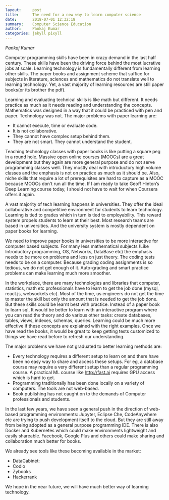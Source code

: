```yaml
---
layout:     post
title:      The need for a new way to learn computer science
date:       2018-07-01 12:32:18
summary:    Computer Science Education
author:     Pankaj Kumar
categories: jekyll pixyll 
---
```


   

*Pankaj Kumar*


Computer programming skills have been in crazy demand in the last half century. These skills have been the driving force behind the most lucrative jobs at scale. Learning technology is fundamentally different from learning other skills. The paper books and assignment scheme that suffice for subjects in literature, sciences and mathematics do not translate well to learning technology. Yet, a vast majority of learning resources are still paper books(or its brother the pdf).

Learning and evaluating technical skills is like math but different. It needs practice as much as it needs reading and understanding the concepts. Mathematics was designed in a way that it could be practiced with pen and paper. Technology was not. The major problems with paper learning are:

- It cannot execute, time or evaluate code.
- It is not collaborative.
- They cannot have complex setup behind them.
- They are not smart. They cannot understand the student.

Teaching technology classes with paper books is like putting a square peg in a round hole. Massive open online courses (MOOCs) are a great development but they again are more general purpose and do not serve programming classes well. 
They mostly deal with introductory high volume classes and the emphasis is not on practice as much as it should be. 
Also, niche skills that require a lot of prerequisites are hard to capture as a MOOC because MOOCs don’t run all the time. If I am ready to take Geoff Hinton’s Deep Learning course today, I should not have to wait for when Coursera offers it again.   

A vast majority of tech learning happens in universities. They offer the ideal collaborative and competitive environment for students to learn technology. Learning is tied to grades which in turn is tied to employability. This reward system propels students to learn at their best. Most research teams are based in universities. And the university system is mostly dependent on paper books for learning.

We need to improve paper books in universities to be more interactive for computer based subjects. For many less mathematical subjects (Like Introductory programming, OS, Networks, DataBase etc) the emphasis needs to be more on problems and less on just theory. The coding tests needs to be on a computer. Because grading coding assignments is so tedious, we do not get enough of it. Auto-grading and smart practice problems can make learning much more smoother. 

In the workplace, there are many technologies and libraries that computer, statistics, math etc professionals have to learn to get the job done (mysql, react.js, websockets etc). Most of the time, us engineers do not get the time to master the skill but only the amount that is needed to get the job done. But these skills could be learnt best with practice. Instead of a paper book to learn sql, It would be better to learn with an interactive program where you can read the theory and do various other tasks: create databases, tables, views, indexes, schemas, queries. Learning could be much more effective if these concepts are explained with the right examples. Once we have read the books, it would be great to keep getting tests customized to things we have read before to refresh our understanding.

The major problems we have not graduated to better learning methods are:

- Every technology requires a different setup to learn on and there have been no easy way to share and access these setups. For eg, a database course may require a very different setup than a regular programming course. A practical ML course like http://fast.ai requires GPU access which is hard to get.
- Programming traditionally has been done locally on a variety of computers. The tools are not web-based.
- Book publishing has not caught on to the demands of Computer professionals and students.

In the last few years, we have seen a general push in the direction of web-based programming environments: Jupyter, Eclipse Che, CodeAnywhere etc are trying to push development itself to the cloud. But they are still away from being adopted as a general purpose programming IDE. There is also Docker and Kubernetes which could make environments lightweight and easily shareable. Facebook, Google Plus and others could make sharing and collaboration much better for books.

We already see tools like these becoming available in the market:

- DataCabinet:
- Codio
- Zybooks
- Hackerrank

We hope in the near future, we will have much better way of learning technology.

